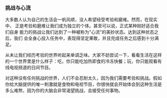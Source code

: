 ### 挑战与心流

大多数人认为自己的生活会一帆风顺，没人希望经受考验和磨难。然而，在现实中，
正是考验和磨难让我们成为独立的个体。甚至可以说，正式某种刚好适合我们自身
能力的挑战让我们达到了一种被称为"心流"的美妙状态。达到这种状态之后，我们
会全身心投入任务中，表现得坚定果敢，并且完成任务之后感到十分满足。

从未让我们经历考验的世界听起来单调乏味。大家不妨尝试一下，看看生活在这样
的一个世界里是什么样子：吃，你只能吃加热即食的冷冻快餐；玩，你只能观看有
线电视频道的日间节目。

对这种没有任何挑战的世界，人们不会忍耐太久，因为我们需要考验和挑战。假如
你给大脑提供的唯一刺激就是食物和电视节目，你很快就会开始体会到这种生活是
多么难熬，因为你的大脑会非常渴望挑战，会接受任何事物。